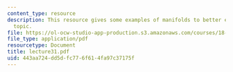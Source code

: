 ```yaml
---
content_type: resource
description: This resource gives some examples of manifolds to better explain the
  topic.
file: https://ol-ocw-studio-app-production.s3.amazonaws.com/courses/18-101-analysis-ii-fall-2005/443aa724dd5dfc776f614fa97c37175f_lecture31.pdf
file_type: application/pdf
resourcetype: Document
title: lecture31.pdf
uid: 443aa724-dd5d-fc77-6f61-4fa97c37175f
---
```

